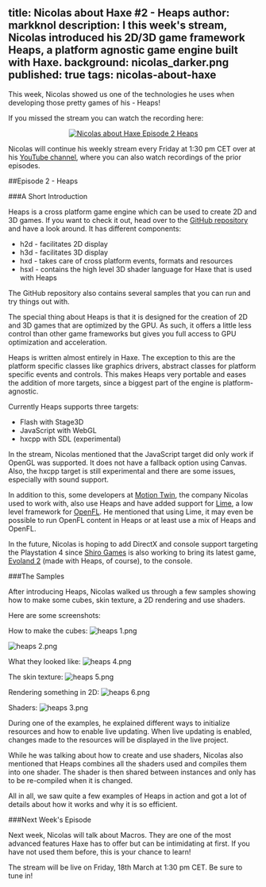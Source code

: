 title: Nicolas about Haxe #2 - Heaps
author: markknol
description: I this week's stream, Nicolas introduced his 2D/3D game framework Heaps, a platform agnostic game engine built with Haxe. 
background: nicolas_darker.png
published: true
tags: nicolas-about-haxe
---

This week, Nicolas showed us one of the technologies he uses when developing those pretty games of his - Heaps! 

If you missed the stream you can watch the recording here:

<div style="text-align:center" markdown="1">
    <a href="http://www.youtube.com/watch?feature=player_embedded&v=-WeGME_T9Ew" target="_blank">
        <img src="http://img.youtube.com/vi/-WeGME_T9Ew/0.jpg" alt="Nicolas about Haxe Episode 2 Heaps" />
    </a>
</div>

Nicolas will continue his weekly stream every Friday at 1:30 pm CET over at his [YouTube channel](https://www.youtube.com/user/MTwarp), where you can also watch recordings of the prior episodes.

##Episode 2 - Heaps

###A Short Introduction

Heaps is a cross platform game engine which can be used to create 2D and 3D games. If you want to check it out, head over to the [GitHub repository](https://github.com/ncannasse/heaps) and have a look around. It has different components:

* h2d - facilitates 2D display
* h3d - facilitates 3D display
* hxd - takes care of cross platform events, formats and resources
* hsxl - contains the high level 3D shader language for Haxe that is used with Heaps

The GitHub repository also contains several samples that you can run and try things out with.

The special thing about Heaps is that it is designed for the creation of 2D and 3D games that are optimized by the GPU. As such, it offers a little less control than other game frameworks but gives you full access to GPU optimization and acceleration.

Heaps is written almost entirely in Haxe. The exception to this are the platform specific classes like graphics drivers, abstract classes for platform specific events and controls. This makes Heaps very portable and eases the addition of more targets, since a biggest part of the engine is platform-agnostic.

Currently Heaps supports three targets:

* Flash with Stage3D
* JavaScript with WebGL
* hxcpp with SDL (experimental)

In the stream, Nicolas mentioned that the JavaScript target did only work if OpenGL was supported. It does not have a fallback option using Canvas. Also, the hxcpp target is still experimental and there are some issues, especially with sound support.

In addition to this, some developers at [Motion Twin](https://motion-twin.com/en/), the company Nicolas used to work with, also use Heaps and have added support for [Lime](https://github.com/openfl/lime), a low level framework for [OpenFL](http://www.openfl.org/). He mentioned that using Lime, it may even be possible to run OpenFL content in Heaps or at least use a mix of Heaps and OpenFL.

In the future, Nicolas is hoping to add DirectX and console support targeting the Playstation 4 since [Shiro Games](http://shirogames.com/) is also working to bring its latest game, [Evoland 2](http://www.evoland2.com/) (made with Heaps, of course), to the console.

###The Samples

After introducing Heaps, Nicolas walked us through a few samples showing how to make some cubes, skin texture, a 2D rendering and use shaders.

Here are some screenshots:

How to make the cubes:
![heaps 1.png](heaps_1.png)

![heaps 2.png](heaps_2.png)

What they looked like:
![heaps 4.png](heaps_4.png)

The skin texture:
![heaps 5.png](heaps_5.png)

Rendering something in 2D:
![heaps 6.png](heaps_6.png)

Shaders:
![heaps 3.png](heaps_3.png)

During one of the examples, he explained different ways to initialize resources and how to enable live updating. When live updating is enabled, changes made to the resources will be displayed in the live project.

While he was talking about how to create and use shaders, Nicolas also mentioned that Heaps combines all the shaders used and compiles them into one shader. The shader is then shared between instances and only has to be re-compiled when it is changed. 

All in all, we saw quite a few examples of Heaps in action and got a lot of details about how it works and why it is so efficient.

###Next Week's Episode

Next week, Nicolas will talk about Macros. They are one of the most advanced features Haxe has to offer but can be intimidating at first. If you have not used them before, this is your chance to learn!

The stream will be live on Friday, 18th March at 1:30 pm CET. Be sure to tune in!
